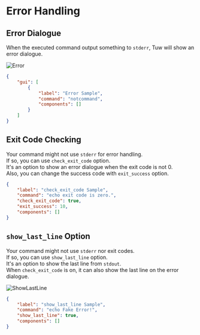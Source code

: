 # Error Handling

## Error Dialogue

When the executed command output something to `stderr`, Tuw will show an error dialogue.  

![Error](https://github.com/matyalatte/tuw/assets/69258547/a023c839-aafc-4beb-a702-596e2ea3a454)  

```json
{
    "gui": [
        {
            "label": "Error Sample",
            "command": "notcommand",
            "components": []
        }
    ]
}
```

## Exit Code Checking

Your command might not use `stderr` for error handling.  
If so, you can use `check_exit_code` option.  
It's an option to show an error dialogue when the exit code is not 0.  
Also, you can change the success code with `exit_success` option.  

```json
{
    "label": "check_exit_code Sample",
    "command": "echo exit code is zero.",
    "check_exit_code": true,
    "exit_success": 10,
    "components": []
}
```

## `show_last_line` Option

Your command might not use `stderr` nor exit codes.  
If so, you can use `show_last_line` option.  
It's an option to show the last line from `stdout`.  
When `check_exit_code` is on, it can also show the last line on the error dialogue.  

![ShowLastLine](https://github.com/matyalatte/tuw/assets/69258547/3915740e-37b3-496c-9e51-9f80334725ae)  

```json
{
    "label": "show_last_line Sample",
    "command": "echo Fake Error!",
    "show_last_line": true,
    "components": []
}
```
